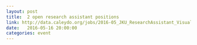 ```yaml
---
layout: post
title:  2 open research assistant positions
link: http://data.caleydo.org/jobs/2016-05_JKU_ResearchAssistant_Visualization.pdf
date:   2016-05-16 20:00:00
categories: event
---
```

